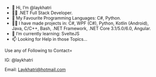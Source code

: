 - 👋 Hi, I’m @laykhatri
- 👨‍💻 .NET Full Stack Developer.
- 👀 My Favourite Programming Languages: C#, Python.
- 🧑‍💻 I have made projects in: C#, WPF (C#), Python, Kotlin (Android), Java, C/C++, Bash, .NET Framework, .NET Core 3.1/5.0/6.0, Angular.
- 🌱 I’m currently learning: SvelteJS
- 📫 Looking for Help in those Topics... 

Use any of Following to Contact=

IG: @laykhatri

Email: Laykhatri@hotmail.com

